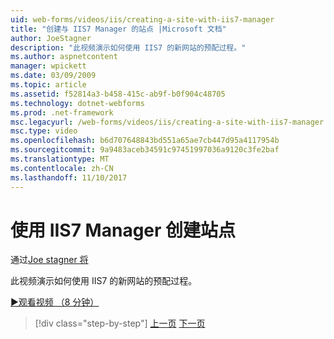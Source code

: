 ```yaml
---
uid: web-forms/videos/iis/creating-a-site-with-iis7-manager
title: "创建与 IIS7 Manager 的站点 |Microsoft 文档"
author: JoeStagner
description: "此视频演示如何使用 IIS7 的新网站的预配过程。"
ms.author: aspnetcontent
manager: wpickett
ms.date: 03/09/2009
ms.topic: article
ms.assetid: f52814a3-b458-415c-ab9f-b0f904c48705
ms.technology: dotnet-webforms
ms.prod: .net-framework
msc.legacyurl: /web-forms/videos/iis/creating-a-site-with-iis7-manager
msc.type: video
ms.openlocfilehash: b6d707648843bd551a65ae7cb447d95a4117954b
ms.sourcegitcommit: 9a9483aceb34591c97451997036a9120c3fe2baf
ms.translationtype: MT
ms.contentlocale: zh-CN
ms.lasthandoff: 11/10/2017
---
```

<a name="creating-a-site-with-iis7-manager"></a>使用 IIS7 Manager 创建站点
====================
通过[Joe stagner 将](https://github.com/JoeStagner)

此视频演示如何使用 IIS7 的新网站的预配过程。

[&#9654;观看视频 （8 分钟）](https://channel9.msdn.com/Blogs/ASP-NET-Site-Videos/creating-a-site-with-iis7-manager)

>[!div class="step-by-step"]
[上一页](troubleshooting-production-aspnet-apps.md)
[下一页](installing-ftp7.md)
